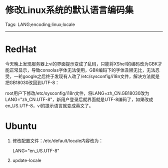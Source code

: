 # 修改Linux系统的默认语言编码集
Tags: LANG;encoding;linux;locale

------

# RedHat

今天晚上发现服务器上vi的界面提示变成了乱码，只能将XShell的编码改为GBK才能正常显示，导致consolas字体无法使用，GBK编码下的字体丑陋无比，无法忍受，一轮google之后终于发现有人改了/etc/sysconfig/i18n文件，解决方法就是把GB18030改回到UTF-8：

root用户下修改/etc/sysconfig/i18n文件，将LANG=zh_CN.GB18030改为LANG="zh_CN.UTF-8"，新用户登录后就界面就是UTF-8编码了，如果改成en_US.UTF-8，vi的提示语言就变成英文了。

# Ubuntu

1. 修改配置文件：/etc/default/locale内容改为：

    LANG="en_US.UTF-8"

1. update-locale
